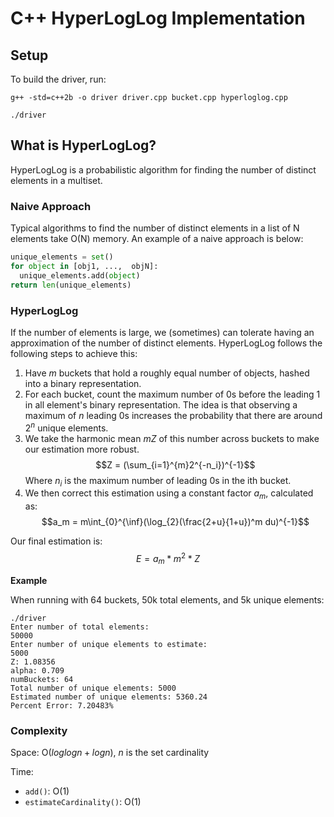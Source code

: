 # C++ HyperLogLog Implementation

## Setup
To build the driver, run:
```
g++ -std=c++2b -o driver driver.cpp bucket.cpp hyperloglog.cpp

./driver
```

## What is HyperLogLog?

HyperLogLog is a probabilistic algorithm for finding the number of distinct elements in a multiset.

### Naive Approach
Typical algorithms to find the number of distinct elements in a list of N elements take O(N) memory. An example of a naive approach is below:

```python
unique_elements = set()
for object in [obj1, ...,  objN]:
  unique_elements.add(object)
return len(unique_elements)
```

### HyperLogLog
If the number of elements is large, we (sometimes) can tolerate having an approximation of the number of distinct elements.
HyperLogLog follows the following steps to achieve this:

1. Have $m$ buckets that hold a roughly equal number of objects, hashed into a binary representation.
2. For each bucket, count the maximum number of 0s before the leading 1 in all element's binary representation.
   The idea is that observing a maximum of $n$ leading 0s increases the probability that there are around $2^n$ unique elements.
3. We take the harmonic mean $mZ$ of this number across buckets to make our estimation more robust.
   $$Z = (\sum_{i=1}^{m}2^{-n_i})^{-1}$$
   Where $n_i$ is the maximum number of leading 0s in the ith bucket.
5. We then correct this estimation using a constant factor $a_m$, calculated as:
  $$a_m = m\int_{0}^{\inf}(\log_{2}(\frac{2+u}{1+u})^m du)^{-1}$$

  Our final estimation is:
  $$E = a_m * m^2 * Z$$

**Example**

When running with 64 buckets, 50k total elements, and 5k unique elements:

```
./driver
Enter number of total elements: 
50000
Enter number of unique elements to estimate: 
5000
Z: 1.08356
alpha: 0.709
numBuckets: 64
Total number of unique elements: 5000
Estimated number of unique elements: 5360.24
Percent Error: 7.20483%
```

### Complexity
Space: O($loglogn + logn$), $n$ is the set cardinality

Time:
- `add()`: O(1)
- `estimateCardinality()`: O(1)
